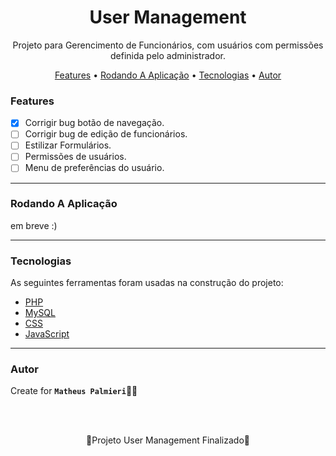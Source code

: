 <!-- Título -->

<h1 align="center">User Management</h1>

<!-- Descrição -->

<p align="center">Projeto para Gerencimento de Funcionários, com usuários com permissões definida pelo administrador.</p>

<!-- Súmario -->

<p align="center">
 <a href="#features">Features</a> •
 <a href="#rodando-a-aplicação">Rodando A Aplicação</a> •
 <a href="#tecnologias">Tecnologias</a> •
 <a href="#autor">Autor</a>
</p>

<!-- <img src="images/imagem.png" width="1366px" align="center"> -->

<!-- Atualizações -->

### Features

- [x] Corrigir bug botão de navegação.
- [ ] Corrigir bug de edição de funcionários.
- [ ] Estilizar Formulários.
- [ ] Permissões de usuários.
- [ ] Menu de preferências do usuário.

---

### Rodando A Aplicação

em breve :)

---

### Tecnologias

As seguintes ferramentas foram usadas na construção do projeto:

- [PHP](https://www.php.net/)
- [MySQL](https://www.mysql.com/products/workbench/)
- [CSS](https://html.com/css/)
- [JavaScript](https://www.javascript.com/)

---

### Autor

Create for <b>`Matheus Palmieri`</b>👨‍💻

<br>
<br>

<p align="center">🎉Projeto User Management Finalizado🚀</p>

